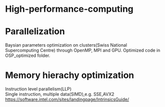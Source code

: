 # High-performance-computing
# Parallelization  
Baysian parameters optimization on clusters(Swiss National Supercomputing Centre) through OpenMP, MPI and GPU. 
Optimized code in OSP_optimized folder.  

# Memory hierachy optimization  
Instruction level parallelism(LLP)  
Single instruction, multiple data(SIMD),e.g. SSE,AVX2  
https://software.intel.com/sites/landingpage/IntrinsicsGuide/
